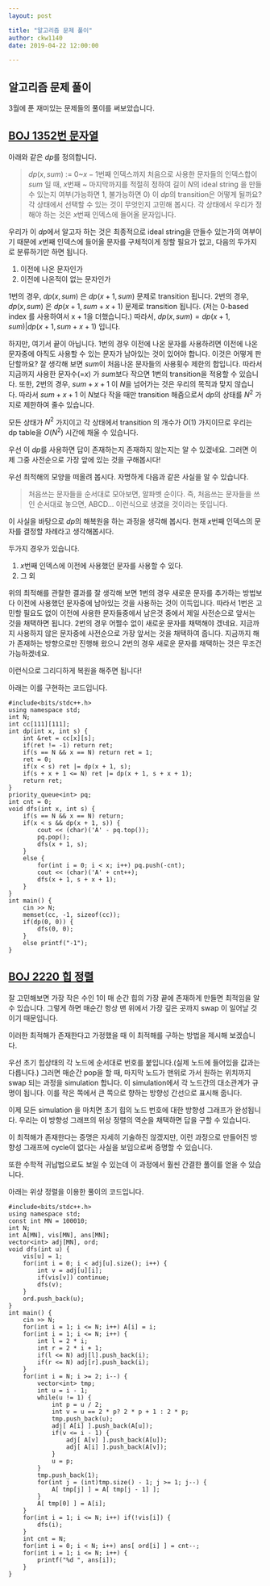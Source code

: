 ```yaml
---
layout: post

title: "알고리즘 문제 풀이"
author: ckw1140
date: 2019-04-22 12:00:00

---
```


## 알고리즘 문제 풀이

3월에 푼 재미있는 문제들의 풀이를 써보았습니다.

[BOJ 1352번 문자열](https://www.acmicpc.net/problem/1352)
-
아래와 같은 $dp$를 정의합니다.

>$dp(x, sum)$
> := $0$~$x-1$번째 인덱스까지 처음으로 사용한 문자들의 인덱스합이 $sum$ 일 때,  $x$번째 ~ 마지막까지를 적절히 정하여 길이 $N$의 ideal string 을 만들수 있는지 여부(가능하면 1, 불가능하면 0)
이 $dp$의 transition은 어떻게 될까요?
각 상태에서 선택할 수 있는 것이 무엇인지 고민해 봅시다.
각 상태에서 우리가 정해야 하는 것은 $x$번째 인덱스에 들어올 문자입니다.

우리가 이 $dp$에서 알고자 하는 것은 최종적으로 ideal string을 만들수 있는가의 여부이기 때문에 $x$번째 인덱스에 들어올 문자를 구체적이게 정할 필요가 없고, 다음의 두가지로 분류하기만 하면 됩니다.

1) 이전에 나온 문자인가
2) 이전에 나온적이 없는 문자인가

1번의 경우, $dp(x, sum)$ 은 $dp(x + 1, sum)$ 문제로 transition 됩니다.
2번의 경우, $dp(x, sum)$ 은 $dp(x + 1, sum + x + 1)$ 문제로 transition 됩니다.
(저는 0-based index 를 사용하여서 x + 1을 더했습니다.)
따라서, $dp(x, sum) = dp(x + 1, sum) | dp(x + 1, sum + x + 1)$ 입니다.

하지만, 여기서 끝이 아닙니다.
1번의 경우 이전에 나온 문자를 사용하려면 이전에 나온 문자중에 아직도 사용할 수 있는 문자가 남아있는 것이 있어야 합니다. 이것은 어떻게 판단할까요?
잘 생각해 보면 $sum$이 처음나온 문자들의 사용횟수 제한의 합입니다.
따라서 지금까지 사용한 문자수(=$x$) 가 $sum$보다 작으면 1번의 transition을 적용할 수 있습니다.
또한, 2번의 경우, $sum + x + 1$ 이 $N$을 넘어가는 것은 우리의 목적과 맞지 않습니다. 따라서 $sum + x + 1$ 이 $N$보다 작을 때만 transition 해줌으로서 $dp$의 상태를 $N^2$ 가지로 제한하여 줄수 있습니다.

모든 상태가 $N^2$ 가지이고 각 상태에서 transition 의 개수가 $O(1)$ 가지이므로 우리는 dp table을 $O(N^2)$ 시간에 채울 수 있습니다.

우선 이 $dp$를 사용하면 답이 존재하는지 존재하지 않는지는 알 수 있겠네요. 그러면 이제 그중 사전순으로 가장 앞에 있는 것을 구해봅시다!

우선 최적해의 모양을 떠올려 봅시다. 자명하게 다음과 같은 사실을 알 수 있습니다.
>처음쓰는 문자들을 순서대로 모아보면, 알파벳 순이다.
즉, 처음쓰는 문자들을 쓰인 순서대로 놓으면, ABCD...
이런식으로 생겼을 것이라는 뜻입니다.

이 사실을 바탕으로 $dp$의 해복원을 하는 과정을 생각해 봅시다.
현재 $x$번째 인덱스의 문자를 결정할 차례라고 생각해봅시다.

두가지 경우가 있습니다.

1) $x$번째 인덱스에 이전에 사용했던 문자를 사용할 수 있다.
2) 그 외

위의 최적해를 관찰한 결과를 잘 생각해 보면 1번의 경우 새로운 문자를 추가하는 방법보다 이전에 사용했던 문자중에 남아있는 것을 사용하는 것이 이득입니다. 따라서 1번은 고민할 필요도 없이 이전에 사용한 문자들중에서 남은것 중에서 제일 사전순으로 앞서는 것을 채택하면 됩니다.
2번의 경우 어쩔수 없이 새로운 문자를 채택해야 겠네요. 지금까지 사용하지 않은 문자중에 사전순으로 가장 앞서는 것을 채택하여 줍니다. 지금까지 해가 존재하는 방향으로만 진행해 왔으니 2번의 경우 새로운 문자를 채택하는 것은 무조건 가능하겠네요.

이런식으로 그리디하게 복원을 해주면 됩니다!

아래는 이를 구현하는 코드입니다.

```
#include<bits/stdc++.h>
using namespace std;
int N;
int cc[111][111];
int dp(int x, int s) {
    int &ret = cc[x][s];
    if(ret != -1) return ret;
    if(s == N && x == N) return ret = 1;
    ret = 0;
    if(x < s) ret |= dp(x + 1, s);
    if(s + x + 1 <= N) ret |= dp(x + 1, s + x + 1);
    return ret;
}
priority_queue<int> pq;
int cnt = 0;
void dfs(int x, int s) {
    if(s == N && x == N) return;
    if(x < s && dp(x + 1, s)) {
        cout << (char)('A' - pq.top());
        pq.pop();
        dfs(x + 1, s);
    }
    else {
        for(int i = 0; i < x; i++) pq.push(-cnt);
        cout << (char)('A' + cnt++);
        dfs(x + 1, s + x + 1);
    }
}
int main() {
    cin >> N;
    memset(cc, -1, sizeof(cc));
    if(dp(0, 0)) {
        dfs(0, 0);
    }
    else printf("-1");
}
```

[BOJ 2220 힙 정렬](https://www.acmicpc.net/problem/2220)
-
잘 고민해보면 가장 작은 수인 1이 매 순간 힙의 가장 끝에 존재하게 만들면 최적임을 알 수 있습니다. 그렇게 하면 매순간 항상 맨 위에서 가장 깊은 곳까지 swap 이 일어날 것이기 때문입니다.

이러한 최적해가 존재한다고 가정했을 때  이 최적해를 구하는 방법을 제시해 보겠습니다.

우선 초기 힙상태의 각 노드에 순서대로 번호를 붙입니다.(실제 노드에 들어있을 값과는 다릅니다.) 그러면 매순간 pop을 할 때, 마지막 노드가 맨위로 가서 원하는 위치까지 swap 되는 과정을 simulation 합니다. 이 simulation에서 각 노드간의 대소관계가 규명이 됩니다. 이를 작은 쪽에서 큰 쪽으로 향하는 방향성 간선으로 표시해 줍니다.

이제 모든 simulation 을 마치면 초기 힙의 노드 번호에 대한 방향성 그래프가 완성됩니다. 우리는 이 방향성 그래프의 위상 정렬의 역순을 채택하면 답을 구할 수 있습니다.

이 최적해가 존재한다는 증명은 자세히 기술하진 않겠지만, 이런 과정으로 만들어진 방향성 그래프에 cycle이 없다는 사실을 보임으로써 증명할 수 있습니다.

또한 수학적 귀납법으로도 보일 수 있는데 이 과정에서 훨씬 간결한 풀이를 얻을 수 있습니다.

아래는 위상 정렬을 이용한 풀이의 코드입니다.
```
#include<bits/stdc++.h>
using namespace std;
const int MN = 100010;
int N;
int A[MN], vis[MN], ans[MN];
vector<int> adj[MN], ord;
void dfs(int u) {
    vis[u] = 1;
    for(int i = 0; i < adj[u].size(); i++) {
        int v = adj[u][i];
        if(vis[v]) continue;
        dfs(v);
    }
    ord.push_back(u);
}
int main() {
    cin >> N;
    for(int i = 1; i <= N; i++) A[i] = i;
    for(int i = 1; i <= N; i++) {
        int l = 2 * i;
        int r = 2 * i + 1;
        if(l <= N) adj[l].push_back(i);
        if(r <= N) adj[r].push_back(i);
    }
    for(int i = N; i >= 2; i--) {
        vector<int> tmp;
        int u = i - 1;
        while(u != 1) {
            int p = u / 2;
            int v = u == 2 * p? 2 * p + 1 : 2 * p;
            tmp.push_back(u);
            adj[ A[i] ].push_back(A[u]);
            if(v <= i - 1) {
                adj[ A[v] ].push_back(A[u]);
                adj[ A[i] ].push_back(A[v]);
            }
            u = p;
        }
        tmp.push_back(1);
        for(int j = (int)tmp.size() - 1; j >= 1; j--) {
            A[ tmp[j] ] = A[ tmp[j - 1] ];
        }
        A[ tmp[0] ] = A[i];
    }
    for(int i = 1; i <= N; i++) if(!vis[i]) {
        dfs(i);
    }
    int cnt = N;
    for(int i = 0; i < N; i++) ans[ ord[i] ] = cnt--;
    for(int i = 1; i <= N; i++) {
        printf("%d ", ans[i]);
    }
}
```
